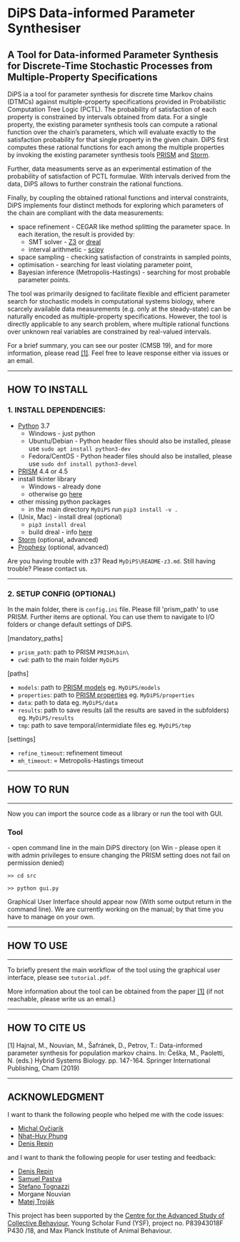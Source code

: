 # DiPS Data-informed Parameter Synthesiser

## A Tool for Data-informed Parameter Synthesis for Discrete-Time Stochastic Processes from Multiple-Property Specifications

DiPS ia a tool for parameter synthesis for discrete time Markov chains (DTMCs) against multiple-property specifications provided in Probabilistic Computation Tree Logic (PCTL). 
The probability of satisfaction of each property is constrained by intervals obtained from data. 
For a single property, the existing parameter synthesis tools can compute a rational function over the chain’s parameters, which will evaluate exactly to the satisfaction probability for that single property in the given chain.
DiPS first computes these rational functions for each among the multiple properties by invoking the existing parameter synthesis tools [PRISM](http://www.prismmodelchecker.org) and [Storm](http://www.stormchecker.org/). 

Further, data measuments serve as an experimental estimation of the probability of satisfaction of PCTL formulae.
With intervals derived from the data, DiPS allows to further constrain the rational functions.

Finally, by coupling the obtained rational functions and interval constraints, DiPS implements four distinct methods for exploring which parameters of the
chain are compliant with the data measurements:

 * space refinement - CEGAR like method splitting the parameter space. In each iteration, the result is provided by:
    * SMT solver - [Z3](https://github.com/Z3Prover/z3) or [dreal](http://dreal.github.io/)
    * interval arithmetic - [scipy](https://www.scipy.org/)
* space sampling - checking satisfaction of constraints in sampled points, 
* optimisation - searching for least violating parameter point, 
* Bayesian inference (Metropolis-Hastings) - searching for most probable parameter points.



The tool was primarily designed to facilitate flexible and efficient parameter search for stochastic models in computational systems biology, where scarcely available data measurements (e.g. only at the steady-state) can be naturally encoded as multiple-property specifications.
However, the tool is directly applicable to any search problem, where multiple rational functions over unknown real variables are constrained by real-valued intervals.

For a brief summary, you can see our poster (CMSB 19), and for more information, please read [[1]](#one).
Feel free to leave response either via issues or an email.
*****
## HOW TO INSTALL

### 1. INSTALL DEPENDENCIES:

* [Python](https://www.python.org/) 3.7
    * Windows - just python
    * Ubuntu/Debian - Python header files should also be installed, please use `sudo apt install python3-dev`
    * Fedora/CentOS - Python header files should also be installed, please use `sudo dnf install python3-devel`
* [PRISM](http://www.prismmodelchecker.org) 4.4 or 4.5
* install tkinter library 
  * Windows - already done
  * otherwise go [here](https://tkdocs.com/tutorial/install.html) 
* other missing python packages 
  * in the main directory `MyDiPS` run `pip3 install -v .`
* (Unix, Mac) - install dreal (optional)
  * `pip3 install dreal`
  * build dreal - info [here](https://github.com/dreal/dreal4#how-to-build)
* [Storm](http://www.stormchecker.org/) (optional, advanced) 
* [Prophesy](https://moves.rwth-aachen.de/research/tools/prophesy/) (optional, advanced)

Are you having trouble with z3? Read `MyDiPS\README-z3.md`. Still having trouble? Please contact us.

****
### 2. SETUP CONFIG (OPTIONAL)

In the main folder, there is `config.ini` file. Please fill 'prism_path' to use PRISM. Further items are optional. You can use them to navigate to I/O folders or change default settings of DiPS.   

[mandatory_paths]
* `prism_path`: path to PRISM `PRISM\bin\`
* `cwd`: path to the main folder `MyDiPS`

[paths]
* `models`: path to [PRISM models](http://www.prismmodelchecker.org/tutorial/die.php) eg. `MyDiPS/models`
* `properties`: path to [PRISM properties](https://www.prismmodelchecker.org/manual/PropertySpecification/Introduction) eg. `MyDiPS/properties`
* `data`: path to data eg. `MyDiPS/data`
* `results`: path to save results (all the results are saved in the subfolders) eg. `MyDiPS/results`
* `tmp`: path to save temporal/intermidiate files  eg. `MyDiPS/tmp`

[settings]
* `refine_timeout`: refinement timeout
* `mh_timeout`: = Metropolis-Hastings timeout

*****
## HOW TO RUN

*****
Now you can import the source code as a library or run the tool with GUI.

### Tool
\- open command line in the main DiPS directory (on Win - please open it with admin privileges to ensure changing the PRISM setting does not fail on permission denied)

`>> cd src`

`>> python gui.py`

Graphical User Interface should appear now (With some output return in the command line). 
We are currently working on the manual; by that time you have to manage on your own.


*****
## HOW TO USE

*****
To briefly present the main workflow of the tool using the graphical user interface, please see `tutorial.pdf`.

More information about the tool can be obtained from the paper [[1]](#one) (if not reachable, please write us an email.)


*****
## HOW TO CITE US

<a name="one"> </a>
[1] Hajnal, M., Nouvian, M., Šafránek, D., Petrov, T.: Data-informed parameter synthesis for population markov chains. In: Češka, M., Paoletti, N. (eds.) Hybrid Systems Biology. pp. 147-164. Springer International Publishing, Cham (2019)


*****
## ACKNOWLEDGMENT

I want to thank the following people who helped me with the code issues:
* [Michal Ovčiarik](https://github.com/bargulg)
* [Nhat-Huy Phung](https://github.com/huypn12)
* [Denis Repin](https://github.com/dennerepin)

and I want to thank the following people for user testing and feedback:
* [Denis Repin](https://github.com/dennerepin)
* [Samuel Pastva](https://github.com/daemontus)
* [Stefano Tognazzi](https://github.com/stefanotognazzi)
* Morgane Nouvian
* [Matej Troják](https://github.com/xtrojak)

This project has been supported by the [Centre for the Advanced Study of Collective Behaviour](https://www.exc.uni-konstanz.de/collective-behaviour/), Young Scholar
Fund (YSF), project no. P83943018F P430 /18, and Max Planck Institute of Animal Behaviour.
